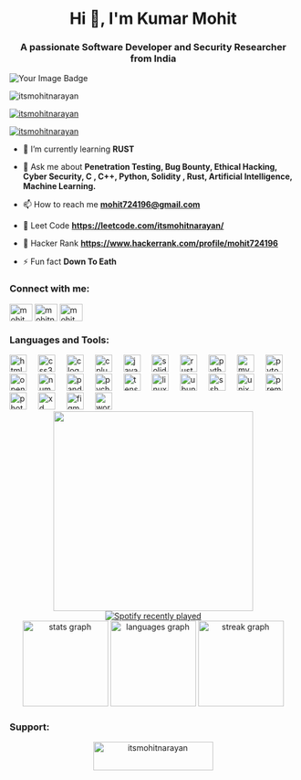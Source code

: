 <h1 align="center">Hi 👋, I'm Kumar Mohit</h1>
<h3 align="center">A passionate Software Developer and Security Researcher from India</h3>

<img src="https://tryhackme-badges.s3.amazonaws.com/itsmohitnarayan.png" alt="Your Image Badge" />

<p align="left"> <img src="https://komarev.com/ghpvc/?username=itsmohitnarayan&label=Profile%20views&color=0e75b6&style=flat" alt="itsmohitnarayan" /> </p>

<p align="left"> <a href="https://github.com/ryo-ma/github-profile-trophy"><img src="https://github-profile-trophy.vercel.app/?username=itsmohitnarayan" alt="itsmohitnarayan" /></a> </p>

<p align="left"> <a href="https://twitter.com/itsmohitnarayan" target="blank"><img src="https://img.shields.io/twitter/follow/itsmohitnarayan?logo=twitter&style=for-the-badge" alt="itsmohitnarayan" /></a> </p>

- 🌱 I’m currently learning **RUST**

- 💬 Ask me about **Penetration Testing, Bug Bounty, Ethical Hacking, Cyber Security, C , C++, Python, Solidity , Rust, Artificial Intelligence, Machine Learning.**

- 📫 How to reach me **mohit724196@gmail.com**

- 📔 Leet Code **https://leetcode.com/itsmohitnarayan/**

- 📕 Hacker Rank **https://www.hackerrank.com/profile/mohit724196**

- ⚡ Fun fact **Down To Eath**

<h3 align="left">Connect with me:</h3>
<p align="left">
<a href="https://twitter.com/itsmohitnarayan" target="blank"><img align="center" src="https://raw.githubusercontent.com/rahuldkjain/github-profile-readme-generator/master/src/images/icons/Social/twitter.svg" alt="mohit___narayan" height="30" width="40" /></a>
<a href="https://linkedin.com/in/mohitnarayan" target="blank"><img align="center" src="https://raw.githubusercontent.com/rahuldkjain/github-profile-readme-generator/master/src/images/icons/Social/linked-in-alt.svg" alt="mohitnarayan" height="30" width="40" /></a>
<a href="https://instagram.com/mohit___kumar____" target="blank"><img align="center" src="https://raw.githubusercontent.com/rahuldkjain/github-profile-readme-generator/master/src/images/icons/Social/instagram.svg" alt="mohit___kumar____" height="30" width="40" /></a>
</p>

<h3 align="left">Languages and Tools:</h3>
<div align="left">
  <img src="https://cdn.jsdelivr.net/gh/devicons/devicon/icons/html5/html5-original.svg" height="30" alt="html5 logo"  />
  <img width="12" />
  <img src="https://cdn.jsdelivr.net/gh/devicons/devicon/icons/css3/css3-original.svg" height="30" alt="css3 logo"  />
  <img width="12" />
  <img src="https://cdn.jsdelivr.net/gh/devicons/devicon/icons/c/c-original.svg" height="30" alt="c logo"  />
  <img width="12" />
  <img src="https://cdn.jsdelivr.net/gh/devicons/devicon/icons/cplusplus/cplusplus-original.svg" height="30" alt="cplusplus logo"  />
  <img width="12" />
  <img src="https://cdn.jsdelivr.net/gh/devicons/devicon/icons/java/java-original.svg" height="30" alt="java logo"  />
  <img width="12" />
  <img src="https://cdn.jsdelivr.net/gh/devicons/devicon/icons/solidity/solidity-original.svg" height="30" alt="solidity logo"  />
  <img width="12" />
  <img src="https://cdn.jsdelivr.net/gh/devicons/devicon/icons/rust/rust-plain.svg" height="30" alt="rust logo"  />
  <img width="12" />
  <img src="https://cdn.jsdelivr.net/gh/devicons/devicon/icons/python/python-original.svg" height="30" alt="python logo"  />
  <img width="12" />
  <img src="https://cdn.jsdelivr.net/gh/devicons/devicon/icons/mysql/mysql-original.svg" height="30" alt="mysql logo"  />
  <img width="12" />
  <img src="https://cdn.jsdelivr.net/gh/devicons/devicon/icons/pytorch/pytorch-original.svg" height="30" alt="pytorch logo"  />
  <img width="12" />
  <img src="https://cdn.jsdelivr.net/gh/devicons/devicon/icons/opencv/opencv-original.svg" height="30" alt="opencv logo"  />
  <img width="12" />
  <img src="https://cdn.jsdelivr.net/gh/devicons/devicon/icons/numpy/numpy-original.svg" height="30" alt="numpy logo"  />
  <img width="12" />
  <img src="https://cdn.jsdelivr.net/gh/devicons/devicon/icons/pandas/pandas-original.svg" height="30" alt="pandas logo"  />
  <img width="12" />
  <img src="https://cdn.jsdelivr.net/gh/devicons/devicon/icons/pycharm/pycharm-original.svg" height="30" alt="pycharm logo"  />
  <img width="12" />
  <img src="https://cdn.jsdelivr.net/gh/devicons/devicon/icons/tensorflow/tensorflow-original.svg" height="30" alt="tensorflow logo"  />
  <img width="12" />
  <img src="https://cdn.jsdelivr.net/gh/devicons/devicon/icons/linux/linux-original.svg" height="30" alt="linux logo"  />
  <img width="12" />
  <img src="https://cdn.jsdelivr.net/gh/devicons/devicon/icons/ubuntu/ubuntu-plain.svg" height="30" alt="ubuntu logo"  />
  <img width="12" />
  <img src="https://cdn.jsdelivr.net/gh/devicons/devicon/icons/ssh/ssh-original.svg" height="30" alt="ssh logo"  />
  <img width="12" />
  <img src="https://cdn.jsdelivr.net/gh/devicons/devicon/icons/unix/unix-original.svg" height="30" alt="unix logo"  />
  <img width="12" />
  <img src="https://cdn.jsdelivr.net/gh/devicons/devicon/icons/premierepro/premierepro-plain.svg" height="30" alt="premierepro logo"  />
  <img width="12" />
  <img src="https://cdn.jsdelivr.net/gh/devicons/devicon/icons/photoshop/photoshop-plain.svg" height="30" alt="photoshop logo"  />
  <img width="12" />
  <img src="https://cdn.jsdelivr.net/gh/devicons/devicon/icons/xd/xd-plain.svg" height="30" alt="xd logo"  />
  <img width="12" />
  <img src="https://cdn.jsdelivr.net/gh/devicons/devicon/icons/figma/figma-original.svg" height="30" alt="figma logo"  />
  <img width="12" />
  <img src="https://cdn.jsdelivr.net/gh/devicons/devicon/icons/wordpress/wordpress-original.svg" height="30" alt="wordpress logo"  />
</div>


<div align="center">
  <img height="350" src="https://media1.tenor.com/m/dQZN47-OBasAAAAd/arabic-gamer-hacker-meme.gif"  />
</div>

<div align="center">
  <a href="https://open.spotify.com/user/si6xik2y9sekpup63r0o049y7">
    <img src="https://spotify-recently-played-readme.vercel.app/api?user=si6xik2y9sekpup63r0o049y7&count=5&unique=false" alt="Spotify recently played"  />
  </a>
</div>


<div align="center">
  <img src="https://github-readme-stats.vercel.app/api?username=itsmohitnarayan&hide_title=false&hide_rank=false&show_icons=true&include_all_commits=true&count_private=true&disable_animations=false&theme=dracula&locale=en&hide_border=false&order=1" height="150" alt="stats graph"  />
  <img src="https://github-readme-stats.vercel.app/api/top-langs?username=itsmohitnarayan&locale=en&hide_title=false&layout=compact&card_width=320&langs_count=5&theme=dracula&hide_border=false&order=2" height="150" alt="languages graph"  />
  <img src="https://streak-stats.demolab.com?user=itsmohitnarayan&locale=en&mode=daily&theme=dracula&hide_border=false&border_radius=5&order=3" height="150" alt="streak graph"  />
</div>

<div style="text-align: center;">
  <h3 align="left">Support:</h3>
  <p><a href="https://www.buymeacoffee.com/itsmohitnarayan">
    <img align="centre" src="https://cdn.buymeacoffee.com/buttons/v2/default-yellow.png" height="50" width="210" alt="itsmohitnarayan" />
  </a></p>
</div>
